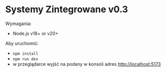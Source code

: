 # Systemy Zintegrowane v0.3

Wymagania:

- Node.js v18+ or v20+

Aby uruchomić:

- ```npm install```
- ```npm run dev```
- w przeglądarce wyjść na podany w konsoli adres <http://localhost:5173>
